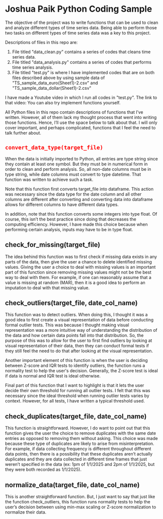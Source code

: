 # Joshua Paik Python Coding Sample
The objective of the project was to write functions that can be used to clean and analyze different types of time series data. Being able to perform those two tasks on different types of time series data was a key to this project.

Descriptions of files in this repo are:
  1) File titled "data_clean.py" contains a series of codes that cleans time series data.
  2) File titled "data_analysis.py" contains a series of codes that performs time series analysis.
  3) File titled "test.py" is where I have implemented codes that are on both files described above by using sample data of "TS_sample_data_euro(Sheet1)-2.csv" and "TS_sample_data_dollar(Sheet1)-2.csv"

I have made a Youtube video in which I run all codes in "test.py". The link to that video:
You can also try implement functions yourself.

All Python files in this repo contain descriptions of functions that I’ve written. However, all of them lack my thought process that went into writing those functions. Hence, I’ll use the space below to talk about that. I will only cover important, and perhaps complicated, functions that I feel the need to talk further about.

<code style="color : red">convert_data_type(target_file)</code>
-----
When the data is initially imported to Python, all entries are type string since they contain at least one symbol. But they must be in numerical form in order to clean and perform analysis. So, all non-date columns must be in type string, while date columns must convert to type datetime. That function was written to achieve such a task.

Note that this function first converts target_file into dataframe. This action was necessary since the data type for the date column and all other columns are different after converting and converting data into dataframe allows for different columns to have different data types.

In addition, note that this function converts some integers into type float. Of course, this isn’t the best practice since doing that decreases the computing efficiency. However, I have made this choice because when performing certain analysis, inputs may have to be in type float.

check_for_missing(target_file)
-----
The idea behind this function was to first check if missing data exists in any parts of the data, then give the user a chance to delete identified missing values. Giving the user a choice to deal with missing values is an important part of this function since removing missing values might not be the best way to deal with them. For example, if one can reasonably assume that a value is missing at random (MAR), then it is a good idea to perform an imputation to deal with that missing value.

check_outliers(target_file, date_col_name)
-----
This function was to detect outliers. When doing this, I thought it was a good idea to first create a visual representation of data before conducting formal outlier tests. This was because I thought making visual representation was a more intuitive way of understanding the distribution of the data and how certain data points fall into that distribution. So, the purpose of this was to allow for the user to first find outliers by looking at visual representation of their data, then they can conduct formal tests if they still feel the need to do that after looking at the visual representation.

Another important element of this function is when the user is deciding between Z-score and IQR tests to identify outliers, the function runs a normality test to help the user's decision. Generally, the Z-score test is ideal if data is normal and IQR test is ideal otherwise.

Final part of this function that I want to highlight is that it lets the user decide their own threshold for running all outlier tests. I felt that this was necessary since the ideal threshold when running outlier tests varies by context. However, for all tests, I have written a typical threshold used.

check_duplicates(target_file, date_col_name)
-----
This function is straightforward. However, I do want to point out that this function gives the user the choice to remove duplicates with the same date entries as opposed to removing them without asking. This choice was made because these type of duplicates are likely to arise from misinterpretation. For example, if data collecting frequency is different throughout different data points, then there is a possibility that these duplicates aren’t actually duplicates and they are data collected in different time frames that just weren’t specified in the data (ex: 1pm of 1/1/2025 and 2pm of 1/1/2025, but they were both recorded as 1/1/2025).

normalize_data(target_file, date_col_name)
-----
This is another straightforward function. But, I just want to say that just like the function check_outliers, this function runs normality tests to help the user’s decision between using min-max scaling or Z-score normalization to normalize their data.
